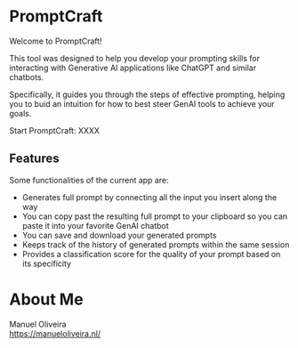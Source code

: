 # PromptCraft

Welcome to PromptCraft!

This tool was designed to help you develop your prompting skills for interacting with Generative AI applications like ChatGPT and similar chatbots.

Specifically, it guides you through the steps of effective prompting, helping you to buid an intuition for how to best steer GenAI tools to achieve your goals.

Start PromptCraft: XXXX

## Features

Some functionalities of the current app are:

- Generates full prompt by connecting all the input you insert along the way
- You can copy past the resulting full prompt to your clipboard so you can paste it into your favorite GenAI chatbot
- You can save and download your generated prompts 
- Keeps track of the history of generated prompts within the same session
- Provides a classification score for the quality of your prompt based on its specificity


# About Me

Manuel Oliveira  
https://manueloliveira.nl/

